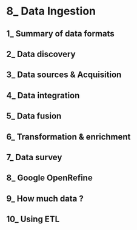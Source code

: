 # 8_ Data Ingestion

## 1_ Summary of data formats

## 2_ Data discovery
 
## 3_ Data sources & Acquisition

## 4_ Data integration

## 5_ Data fusion

## 6_ Transformation & enrichment

## 7_ Data survey

## 8_ Google OpenRefine

## 9_ How much data ?

## 10_ Using ETL
